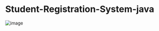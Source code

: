 # Student-Registration-System-java
![image](https://user-images.githubusercontent.com/100555550/229082884-45d01a91-e13e-4eea-97b3-5411f890eb5d.PNG)
